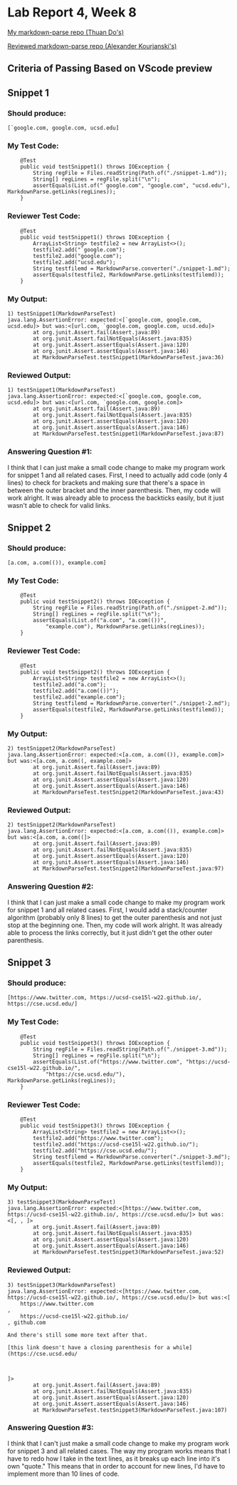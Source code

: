 # Lab Report 4, Week 8

[My markdown-parse repo (Thuan Do's)](https://github.com/floatboat/markdown-parse)

[Reviewed markdown-parse repo (Alexander Kourjanski's)](https://github.com/Alexander-Kourjanski/markdown-parse)

## Criteria of Passing Based on VScode preview

## Snippet 1

### Should produce:
```
[`google.com, google.com, ucsd.edu]
```
### My Test Code:
```
    @Test
    public void testSnippet1() throws IOException {
        String regFile = Files.readString(Path.of("./snippet-1.md"));
        String[] regLines = regFile.split("\n");
        assertEquals(List.of("`google.com", "google.com", "ucsd.edu"), MarkdownParse.getLinks(regLines));
    }
```
### Reviewer Test Code:
```
    @Test
    public void testSnippet1() throws IOException {
        ArrayList<String> testfile2 = new ArrayList<>();
        testfile2.add("`google.com");
        testfile2.add("google.com");
        testfile2.add("ucsd.edu");
        String testfilemd = MarkdownParse.converter("./snippet-1.md");
        assertEquals(testfile2, MarkdownParse.getLinks(testfilemd));
    }
```
### My Output:
```
1) testSnippet1(MarkdownParseTest)
java.lang.AssertionError: expected:<[`google.com, google.com, ucsd.edu]> but was:<[url.com, `google.com, google.com, ucsd.edu]>
        at org.junit.Assert.fail(Assert.java:89)
        at org.junit.Assert.failNotEquals(Assert.java:835)
        at org.junit.Assert.assertEquals(Assert.java:120)
        at org.junit.Assert.assertEquals(Assert.java:146)
        at MarkdownParseTest.testSnippet1(MarkdownParseTest.java:36)
```
### Reviewed Output:
```
1) testSnippet1(MarkdownParseTest)
java.lang.AssertionError: expected:<[`google.com, google.com, ucsd.edu]> but was:<[url.com, `google.com, google.com]>
        at org.junit.Assert.fail(Assert.java:89)
        at org.junit.Assert.failNotEquals(Assert.java:835)
        at org.junit.Assert.assertEquals(Assert.java:120)
        at org.junit.Assert.assertEquals(Assert.java:146)
        at MarkdownParseTest.testSnippet1(MarkdownParseTest.java:87)
```
### Answering Question #1:

I think that I can just make a small code change to make my program work for snippet 1 and all related cases. First, I need to actually add code (only 4 lines) to check for brackets and making sure that there's a space in between the outer bracket and the inner parenthesis. Then, my code will work alright. It was already able to process the backticks easily, but it just wasn't able to check for valid links. 

## Snippet 2

### Should produce:
```
[a.com, a.com(()), example.com]
```
### My Test Code:
```
    @Test
    public void testSnippet2() throws IOException {
        String regFile = Files.readString(Path.of("./snippet-2.md"));
        String[] regLines = regFile.split("\n");
        assertEquals(List.of("a.com", "a.com(())", 
            "example.com"), MarkdownParse.getLinks(regLines));
    }
```
### Reviewer Test Code:
```
    @Test
    public void testSnippet2() throws IOException {
        ArrayList<String> testfile2 = new ArrayList<>();
        testfile2.add("a.com");
        testfile2.add("a.com(())");
        testfile2.add("example.com");
        String testfilemd = MarkdownParse.converter("./snippet-2.md");
        assertEquals(testfile2, MarkdownParse.getLinks(testfilemd));
    }
```
### My Output:
```
2) testSnippet2(MarkdownParseTest)
java.lang.AssertionError: expected:<[a.com, a.com(()), example.com]> but was:<[a.com, a.com((, example.com]>
        at org.junit.Assert.fail(Assert.java:89)
        at org.junit.Assert.failNotEquals(Assert.java:835)
        at org.junit.Assert.assertEquals(Assert.java:120)
        at org.junit.Assert.assertEquals(Assert.java:146)
        at MarkdownParseTest.testSnippet2(MarkdownParseTest.java:43)
```
### Reviewed Output:
```
2) testSnippet2(MarkdownParseTest)
java.lang.AssertionError: expected:<[a.com, a.com(()), example.com]> but was:<[a.com, a.com((]>
        at org.junit.Assert.fail(Assert.java:89)
        at org.junit.Assert.failNotEquals(Assert.java:835)
        at org.junit.Assert.assertEquals(Assert.java:120)
        at org.junit.Assert.assertEquals(Assert.java:146)
        at MarkdownParseTest.testSnippet2(MarkdownParseTest.java:97)
```
### Answering Question #2:

I think that I can just make a small code change to make my program work for snippet 1 and all related cases. First, I would add a stack/counter algorithm (probably only 8 lines) to get the outer parenthesis and not just stop at the beginning one. Then, my code will work alright. It was already able to process the links correctly, but it just didn't get the other outer parenthesis. 

## Snippet 3

### Should produce:
```
[https://www.twitter.com, https://ucsd-cse15l-w22.github.io/, https://cse.ucsd.edu/]
```
### My Test Code:
```
    @Test
    public void testSnippet3() throws IOException {
        String regFile = Files.readString(Path.of("./snippet-3.md"));
        String[] regLines = regFile.split("\n");
        assertEquals(List.of("https://www.twitter.com", "https://ucsd-cse15l-w22.github.io/", 
            "https://cse.ucsd.edu/"), MarkdownParse.getLinks(regLines));
    }
```
### Reviewer Test Code:
```
    @Test
    public void testSnippet3() throws IOException {
        ArrayList<String> testfile2 = new ArrayList<>();
        testfile2.add("https://www.twitter.com");
        testfile2.add("https://ucsd-cse15l-w22.github.io/");
        testfile2.add("https://cse.ucsd.edu/");
        String testfilemd = MarkdownParse.converter("./snippet-3.md");
        assertEquals(testfile2, MarkdownParse.getLinks(testfilemd));
    }
```
### My Output:
```
3) testSnippet3(MarkdownParseTest)
java.lang.AssertionError: expected:<[https://www.twitter.com, https://ucsd-cse15l-w22.github.io/, https://cse.ucsd.edu/]> but was:<[, , ]>
        at org.junit.Assert.fail(Assert.java:89)
        at org.junit.Assert.failNotEquals(Assert.java:835)
        at org.junit.Assert.assertEquals(Assert.java:120)
        at org.junit.Assert.assertEquals(Assert.java:146)
        at MarkdownParseTest.testSnippet3(MarkdownParseTest.java:52)
```
### Reviewed Output:
```
3) testSnippet3(MarkdownParseTest)
java.lang.AssertionError: expected:<[https://www.twitter.com, https://ucsd-cse15l-w22.github.io/, https://cse.ucsd.edu/]> but was:<[
    https://www.twitter.com
,
    https://ucsd-cse15l-w22.github.io/
, github.com

And there's still some more text after that.

[this link doesn't have a closing parenthesis for a while](https://cse.ucsd.edu/



]>
        at org.junit.Assert.fail(Assert.java:89)
        at org.junit.Assert.failNotEquals(Assert.java:835)
        at org.junit.Assert.assertEquals(Assert.java:120)
        at org.junit.Assert.assertEquals(Assert.java:146)
        at MarkdownParseTest.testSnippet3(MarkdownParseTest.java:107)
```
### Answering Question #3:

I think that I can't just make a small code change to make my program work for snippet 3 and all related cases. The way my program works means that I have to redo how I take in the text lines, as it breaks up each line into it's own "quote." This means that in order to account for new lines, I'd have to implement more than 10 lines of code.
